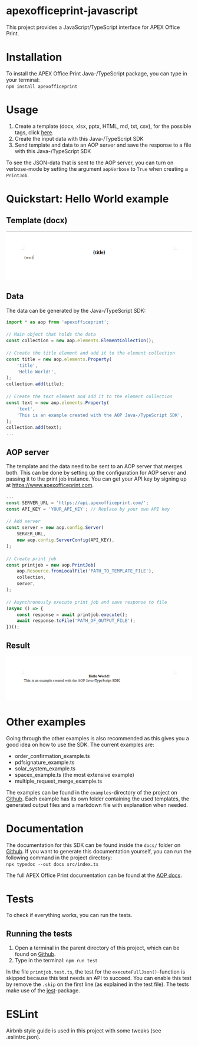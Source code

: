 # apexofficeprint-javascript
This project provides a JavaScript/TypeScript interface for APEX Office Print.

# Installation
To install the APEX Office Print Java-/TypeScript package, you can type in your terminal:  
`npm install apexofficeprint`

# Usage
1. Create a template (docx, xlsx, pptx, HTML, md, txt, csv), for the possible tags, click [here](http://www.apexofficeprint.com/docs/#templates).
2. Create the input data with this Java-/TypeScript SDK
3. Send template and data to an AOP server and save the response to a file with this Java-/TypeScript SDK

To see the JSON-data that is sent to the AOP server, you can turn on verbose-mode by setting the argument `aopVerbose` to `True` when creating a `PrintJob`.

# Quickstart: Hello World example
## Template (docx)
<img src="./imgs/hello_world_template.png" width="600" />
<!-- TODO: change this link to Github link -->

## Data
The data can be generated by the Java-/TypeScript SDK:
```javascript
import * as aop from 'apexofficeprint';

// Main object that holds the data
const collection = new aop.elements.ElementCollection();

// Create the title element and add it to the element collection
const title = new aop.elements.Property(
    'title',
    'Hello World!',
);
collection.add(title);

// Create the text element and add it to the element collection
const text = new aop.elements.Property(
    'text',
    'This is an example created with the AOP Java-/TypeScript SDK',
);
collection.add(text);
...
```

## AOP server
The template and the data need to be sent to an AOP server that merges both. This can be done by setting up the configuration for AOP server and passing it to the print job instance. You can get your API key by signing up at https://www.apexofficeprint.com.
```javascript
...
const SERVER_URL = 'https://api.apexofficeprint.com/';
const API_KEY = 'YOUR_API_KEY'; // Replace by your own API key

// Add server
const server = new aop.config.Server(
    SERVER_URL,
    new aop.config.ServerConfig(API_KEY),
);

// Create print job
const printjob = new aop.PrintJob(
    aop.Resource.fromLocalFile('PATH_TO_TEMPLATE_FILE'),
    collection,
    server,
);

// Asynchronously execute print job and save response to file
(async () => {
    const response = await printjob.execute();
    await response.toFile('PATH_OF_OUTPUT_FILE');
})();
```

## Result
<img src="./imgs/hello_world_output.png" width="600" />
<!-- TODO: change this link to Github link -->

# Other examples
Going through the other examples is also recommended as this gives you a good idea on how to use the SDK. The current examples are:
- order_confirmation_example.ts
- pdfsignature_example.ts
- solar_system_example.ts
- spacex_example.ts (the most extensive example)
- multiple_request_merge_example.ts

The examples can be found in the `examples`-directory of the project on [Github](https://github.com/United-Codes/apexofficeprint-javascript). Each example has its own folder containing the used templates, the generated output files and a markdown file with explanation when needed.

# Documentation
The documentation for this SDK can be found inside the `docs/` folder on [Github](https://github.com/United-Codes/apexofficeprint-javascript). If you want to generate this documentation yourself, you can run the following command in the project directory:  
`npx typedoc --out docs src/index.ts`

The full APEX Office Print documentation can be found at the [AOP docs](https://www.apexofficeprint.com/docs/).

# Tests 
To check if everything works, you can run the tests.

## Running the tests
1. Open a terminal in the parent directory of this project, which can be found on [Github](https://github.com/United-Codes/apexofficeprint-javascript).
2. Type in the terminal: `npm run test`

In the file `printjob.test.ts`, the test for the `executeFullJson()`-function is skipped because this test needs an API to succeed. You can enable this test by remove the `.skip` on the first line (as explained in the test file). The tests make use of the [jest](https://jestjs.io/)-package.

# ESLint
Airbnb style guide is used in this project with some tweaks (see .eslintrc.json).